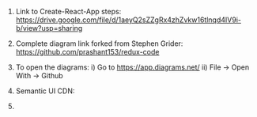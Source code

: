 1) Link to Create-React-App steps:
    https://drive.google.com/file/d/1aeyQ2sZZgRx4zhZvkw16tlnqd4IV9i-b/view?usp=sharing

2) Complete diagram link forked from Stephen Grider:
    https://github.com/prashant153/redux-code

3) To open the diagrams:
    i) Go to https://app.diagrams.net/
    ii) File -> Open With -> Github

4) Semantic UI CDN:
    <link rel="stylesheet" href="https://cdnjs.cloudflare.com/ajax/libs/semantic-ui/2.4.1/semantic.min.css" />

5)